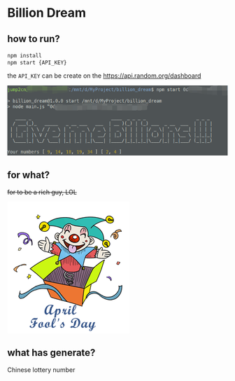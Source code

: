 # Billion Dream
## how to run?
```
npm install
npm start {API_KEY}
```
the `API_KEY` can be create on the https://api.random.org/dashboard

![screenshot](screenshot.png)

## for what?
~~for to be a rich guy, LOL~~

![april-fools-day](april-fools-day.png)

## what has generate?
Chinese lottery number
